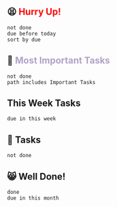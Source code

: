 ## 😫 <font color="#ff0000">Hurry Up! </font>
```tasks
not done
due before today
sort by due
```

##  🫠 <font color="#b2a2c7">Most Important Tasks </font>
```tasks
not done
path includes Important Tasks
```

## This Week Tasks
```tasks
due in this week
```


## 🙂 Tasks 
```tasks
not done
```


## 😸 Well Done!
```tasks
done
due in this month

```

